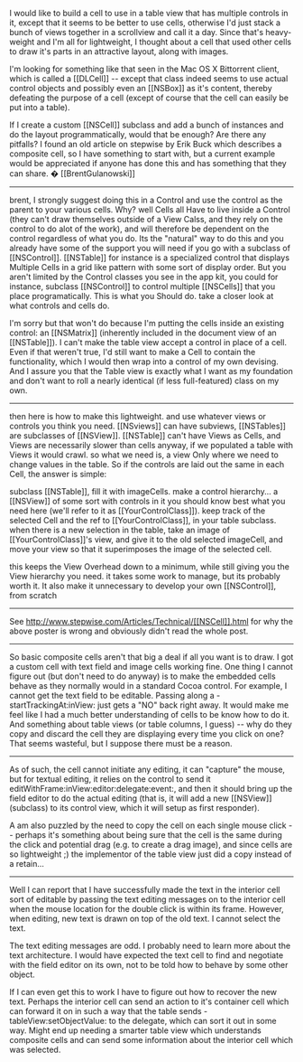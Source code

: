 I would like to build a cell to use in a table view that has multiple controls in it, except that it seems to be better to use cells, otherwise I'd just stack a bunch of views together in a scrollview and call it a day. Since that's heavy-weight and I'm all for lightweight, I thought about a cell that used other cells to draw it's parts in an attractive layout, along with images.

I'm looking for something like that seen in the Mac OS X Bittorrent client, which is called a [[DLCell]] -- except that class indeed seems to use actual control objects and possibly even an [[NSBox]] as it's content, thereby defeating the purpose of a cell (except of course that the cell can easily be put into a table).

If I create a custom [[NSCell]] subclass and add a bunch of instances and do the layout programmatically, would that be enough? Are there any pitfalls? I found an old article on stepwise by Erik Buck which describes a composite cell, so I have something to start with, but a current example would be appreciated if anyone has done this and has something that they can share. � [[BrentGulanowski]]

----

brent, 
I strongly suggest doing this in a Control and use the control as the parent to your various cells.  Why? well Cells all Have to live inside a Control (they can't draw themselves outside of a View Calss, and they rely on the control to do alot of the work), and will therefore be dependent on the control regardless of what you do.  Its the "natural" way to do this and you already have some of the support you will need if you go with a subclass of [[NSControl]].  [[NSTable]] for instance is a specialized control that displays Multiple Cells in a grid like pattern with some sort of display order.  But you aren't limited by the Control classes you see in the app kit, you could for instance, subclass [[NSControl]] to control multiple [[NSCells]] that you place programatically.  This is what you Should do.  take a closer look at what controls and cells do.

I'm sorry but that won't do because I'm putting the cells inside an existing control: an [[NSMatrix]] (inherently included in the document view of an [[NSTable]]). I can't make the table view accept a control in place of a cell. Even if that weren't true, I'd still want to make a Cell to contain the functionality, which I would then wrap into a control of my own devising. And I assure you that the Table view is exactly what I want as my foundation and don't want to roll a nearly identical (if less full-featured) class on my own.

----

then here is how to make this lightweight. and use whatever views or controls you think you need.
[[NSviews]] can have subviews, 
[[NSTables]] are subclasses of [[NSView]].
[[NSTable]] can't have Views as Cells, and Views are necessarily slower than cells anyway, if we populated a table with Views it would crawl.
so what we need is, a view Only where we need to change values in the table.  So if the controls are laid out the same in each Cell, the answer is simple:

subclass [[NSTable]], fill it with imageCells.
make a control hierarchy... a [[NSView]] of some sort with controls in it you should know best what you need here (we'll refer to it as [[YourControlClass]]).
keep track of the selected Cell and the ref to [[YourControlClass]], in your table subclass.
when there is a new selection in the table, take an image of [[YourControlClass]]'s view, and give it to the old selected imageCell, and move your view so that it superimposes the image of the selected cell.

this keeps the View Overhead down to a minimum, while still giving you the View hierarchy you need.  it takes some work to manage, but its probably worth it.  It also make it unnecessary to develop your own [[NSControl]], from scratch

----

See http://www.stepwise.com/Articles/Technical/[[NSCell]].html for why the above poster is wrong and obviously didn't read the whole post.

----

So basic composite cells aren't that big a deal if all you want is to draw. I got a custom cell with text field and image cells working fine. One thing I cannot figure out (but don't need to do anyway) is to make the embedded cells behave as they normally would in a standard Cocoa control. For example, I cannot get the text field to be editable. Passing along a - startTrackingAt:inView: just gets a "NO" back right away. It would make me feel like I had a much better understanding of cells to be know how to do it. And something about table views (or table columns, I guess) -- why do they copy and discard the cell they are displaying every time you click on one? That seems wasteful, but I suppose there must be a reason.

----

As of such, the cell cannot initiate any editing, it can "capture" the mouse, but for textual editing, it relies on the control to send it editWithFrame:inView:editor:delegate:event:, and then it should bring up the field editor to do the actual editing (that is, it will add a new [[NSView]] (subclass) to its control view, which it will setup as first responder).

A am also puzzled by the need to copy the cell on each single mouse click -- perhaps it's something about being sure that the cell is the same during the click and potential drag (e.g. to create a drag image), and since cells are so lightweight ;) the implementor of the table view just did a copy instead of a retain...

----

Well I can report that I have successfully made the text in the interior cell sort of editable by passing the text editing messages on to the interior cell when the mouse location for the double click is within its frame. However, when editing, new text is drawn on top of the old text. I cannot select the text.

The text editing messages are odd. I probably need to learn more about the text architecture. I would have expected the text cell to find and negotiate with the field editor on its own, not to be told how to behave by some other object.

If I can even get this to work I have to figure out how to recover the new text. Perhaps the interior cell can send an action to it's container cell which can forward it on in such a way that the table sends -tableView:setObjectValue: to the delegate, which can sort it out in some way. Might end up needing a smarter table view which understands composite cells and can send some information about the interior cell which was selected.